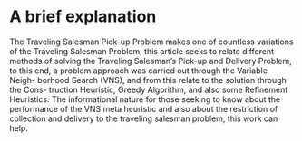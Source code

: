 # A brief explanation

The Traveling Salesman Pick-up Problem makes one of countless variations of the Traveling Salesman Problem, this article seeks to relate different
methods of solving the Traveling Salesman’s Pick-up and Delivery Problem,
to this end, a problem approach was carried out through the Variable Neigh-
borhood Search (VNS), and from this relate to the solution through the Cons-
truction Heuristic, Greedy Algorithm, and also some Refinement Heuristics.
The informational nature for those seeking to know about the performance of
the VNS meta heuristic and also about the restriction of collection and delivery
to the traveling salesman problem, this work can help.
